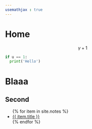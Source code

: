 ```yaml
---
usemathjax : true
---
```


# Home 
$$\gamma+1$$



```Python
if u == 1:
  print('Hello')
```

# Blaaa
## Second

<ul>
{% for item in site.notes %}
    <li><a href="{{ item.url }}">{{ item.title }}</a></li>
{% endfor %}
</ul>
